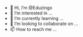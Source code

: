 - 👋 Hi, I’m @Eduzingo
- 👀 I’m interested in ...
- 🌱 I’m currently learning ...
- 💞️ I’m looking to collaborate on ...
- 📫 How to reach me ...

<!---
Eduzingo/Eduzingo is a ✨ special ✨ repository because its `README.md` (this file) appears on your GitHub profile.
You can click the Preview link to take a look at your changes.
--->
